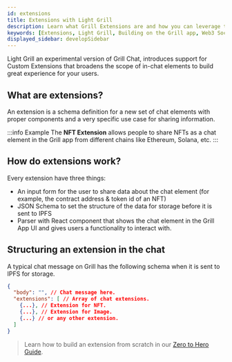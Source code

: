 ```yaml
---
id: extensions
title: Extensions with Light Grill
description: Learn what Grill Extensions are and how you can leverage them to create improved chat experiences for your users.
keywords: [Extensions, Light Grill, Building on the Grill app, Web3 Social, Blockchain, Subsocial]
displayed_sidebar: developSidebar
---
```


Light Grill an experimental version of Grill Chat, introduces support for Custom Extensions that broadens the scope of in-chat elements to build great experience for your users.

## What are extensions?

An extension is a schema definition for a new set of chat elements with proper components and a very specific use case for sharing information.

:::info Example
 The **NFT Extension** allows people to share NFTs as a chat element in the Grill app from different chains like Ethereum, Solana, etc. 
:::

## How do extensions work?

Every extension have three things:

- An input form for the user to share data about the chat element (for example, the contract address & token id of an NFT)
- JSON Schema to set the structure of the data for storage before it is sent to IPFS
- Parser with React component that shows the chat element in the Grill App UI and gives users a functionality to interact with. 

## Structuring an extension in the chat

A typical chat message on Grill has the following schema when it is sent to IPFS for storage.

```json
{
  "body": "", // Chat message here.
  "extensions": [ // Array of chat extensions.
    {...}, // Extension for NFT.
    {...}, // Extension for Image.
    {...} // or any other extension.
  ]
}
```

> Learn how to build an extension from scratch in our [Zero to Hero Guide](/docs/zero-to-hero/extension/overview).